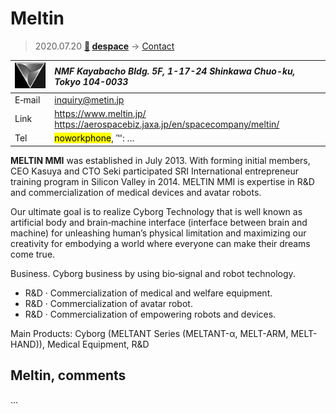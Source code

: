 # Meltin
> 2020.07.20 **[🚀](../index/index.md) [despace](index.md)** → [Contact](contact.md)

|[![](f/contact/m/meltin_logo1_thumb.jpg)](f/contact/m/meltin_logo1.png)|*NMF Kayabacho Bldg. 5F, 1-17-24 Shinkawa Chuo-ku, Tokyo 104-0033*|
|:--|:--|
|E‑mail| <inquiry@metin.jp> |
|Link| <https://www.meltin.jp/><br> <https://aerospacebiz.jaxa.jp/en/spacecompany/meltin/> |
|Tel| <mark>noworkphone</mark>, ℻: … |

**MELTIN MMI** was established in July 2013. With forming initial members, CEO Kasuya and CTO Seki participated SRI International entrepreneur training program in Silicon Valley in 2014. MELTIN MMI is expertise in R&D and commercialization of medical devices and avatar robots.

Our ultimate goal is to realize Cyborg Technology that is well known as artificial body and brain‑machine interface (interface between brain and machine) for unleashing human’s physical limitation and maximizing our creativity for embodying a world where everyone can make their dreams come true.

Business. Cyborg business by using bio‑signal and robot technology.
   - R&D · Commercialization of medical and welfare equipment.
   - R&D · Commercialization of avatar robot.
   - R&D · Commercialization of empowering robots and devices.

Main Products: Cyborg (MELTANT Series (MELTANT-α, MELT-ARM, MELT-HAND)), Medical Equipment, R&D

<p style="page-break-after:always"> </p>

## Meltin, comments

…

